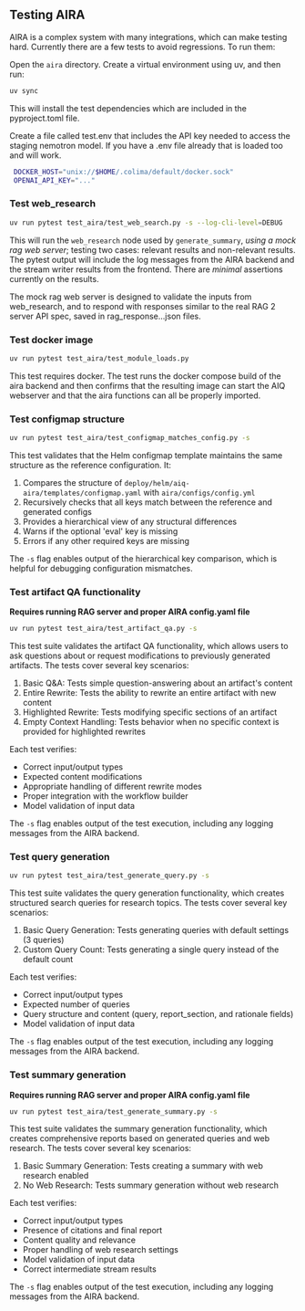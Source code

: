 <!--
SPDX-FileCopyrightText: Copyright (c) 2025, NVIDIA CORPORATION & AFFILIATES. All rights reserved.
SPDX-License-Identifier: Apache-2.0

Licensed under the Apache License, Version 2.0 (the "License");
you may not use this file except in compliance with the License.
You may obtain a copy of the License at

http://www.apache.org/licenses/LICENSE-2.0

Unless required by applicable law or agreed to in writing, software
distributed under the License is distributed on an "AS IS" BASIS,
WITHOUT WARRANTIES OR CONDITIONS OF ANY KIND, either express or implied.
See the License for the specific language governing permissions and
limitations under the License.
-->

## Testing AIRA

AIRA is a complex system with many integrations, which can make testing hard. Currently there are a few tests to avoid regressions. To run them: 

Open the `aira` directory. Create a virtual environment using uv, and then run:

```bash
uv sync
```

This will install the test dependencies which are included in the pyproject.toml file.

Create a file called test.env that includes the API key needed to access the staging nemotron model. If you have a .env file already that is loaded too and will work.

```bash
 DOCKER_HOST="unix://$HOME/.colima/default/docker.sock"         
 OPENAI_API_KEY="..."
```

### Test web_research 

```bash
uv run pytest test_aira/test_web_search.py -s --log-cli-level=DEBUG
```

This will run the `web_research` node used by `generate_summary`, *using a mock rag web server*; testing two cases: relevant results and non-relevant results. The pytest output will include the log messages from the AIRA backend and the stream writer results from the frontend. There are *minimal* assertions currently on the results.

The mock rag web server is designed to validate the inputs from web_research, and to respond with responses similar to the real RAG 2 server API spec, saved in rag_response...json files.



### Test docker image

```bash
uv run pytest test_aira/test_module_loads.py 
```

This test requires docker. The test runs the docker compose build of the aira backend and then confirms that the resulting image can start the AIQ webserver and that the aira functions can all be properly imported.

### Test configmap structure

```bash
uv run pytest test_aira/test_configmap_matches_config.py -s
```

This test validates that the Helm configmap template maintains the same structure as the reference configuration. It:
1. Compares the structure of `deploy/helm/aiq-aira/templates/configmap.yaml` with `aira/configs/config.yml`
2. Recursively checks that all keys match between the reference and generated configs
3. Provides a hierarchical view of any structural differences
4. Warns if the optional 'eval' key is missing
5. Errors if any other required keys are missing

The `-s` flag enables output of the hierarchical key comparison, which is helpful for debugging configuration mismatches.

### Test artifact QA functionality

**Requires running RAG server and proper AIRA config.yaml file**

```bash
uv run pytest test_aira/test_artifact_qa.py -s
```

This test suite validates the artifact QA functionality, which allows users to ask questions about or request modifications to previously generated artifacts. The tests cover several key scenarios:

1. Basic Q&A: Tests simple question-answering about an artifact's content
2. Entire Rewrite: Tests the ability to rewrite an entire artifact with new content
3. Highlighted Rewrite: Tests modifying specific sections of an artifact
4. Empty Context Handling: Tests behavior when no specific context is provided for highlighted rewrites

Each test verifies:
- Correct input/output types
- Expected content modifications
- Appropriate handling of different rewrite modes
- Proper integration with the workflow builder
- Model validation of input data

The `-s` flag enables output of the test execution, including any logging messages from the AIRA backend.

### Test query generation

```bash
uv run pytest test_aira/test_generate_query.py -s
```

This test suite validates the query generation functionality, which creates structured search queries for research topics. The tests cover several key scenarios:

1. Basic Query Generation: Tests generating queries with default settings (3 queries)
2. Custom Query Count: Tests generating a single query instead of the default count

Each test verifies:
- Correct input/output types
- Expected number of queries
- Query structure and content (query, report_section, and rationale fields)
- Model validation of input data

The `-s` flag enables output of the test execution, including any logging messages from the AIRA backend.

### Test summary generation

**Requires running RAG server and proper AIRA config.yaml file**

```bash
uv run pytest test_aira/test_generate_summary.py -s
```

This test suite validates the summary generation functionality, which creates comprehensive reports based on generated queries and web research. The tests cover several key scenarios:

1. Basic Summary Generation: Tests creating a summary with web research enabled
2. No Web Research: Tests summary generation without web research

Each test verifies:
- Correct input/output types
- Presence of citations and final report
- Content quality and relevance
- Proper handling of web research settings
- Model validation of input data
- Correct intermediate stream results

The `-s` flag enables output of the test execution, including any logging messages from the AIRA backend.

